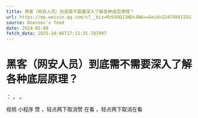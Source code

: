 ```yaml
---
title: 黑客（网安人员）到底需不需要深入了解各种底层原理？
url: https://mp.weixin.qq.com/s?__biz=MzU3ODI3NDc4NA==&mid=2247484115&idx=1&sn=4f1075b232368c8a50cf1b136b1ef91f
source: Doonsec's feed
date: 2024-05-08
fetch_date: 2025-10-06T17:13:35.787997
---
```


# 黑客（网安人员）到底需不需要深入了解各种底层原理？

：
，
。

视频
小程序
赞
，轻点两下取消赞
在看
，轻点两下取消在看
